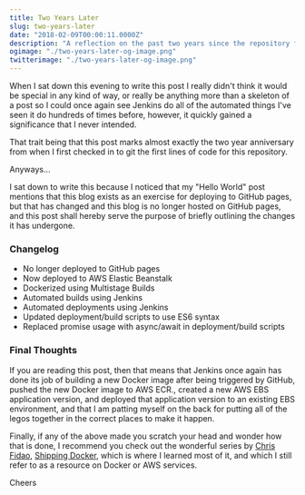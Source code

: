 ```yaml
---
title: Two Years Later
slug: two-years-later
date: "2018-02-09T00:00:11.0000Z"
description: "A reflection on the past two years since the repository for this blog was created."
ogimage: "./two-years-later-og-image.png"
twitterimage: "./two-years-later-og-image.png"
---
```


When I sat down this evening to write this post I really didn't think it would be special in any kind of way, or really be anything more than a skeleton of a post so I could once again see Jenkins do all of the automated things I've seen it do hundreds of times before, however, it quickly gained a significance that I never intended.

That trait being that this post marks almost exactly the two year anniversary from when I first checked in to git the first lines of code for this repository.

Anyways...

I sat down to write this because I noticed that my "Hello World" post mentions that this blog exists as an exercise for deploying to GitHub pages, but that has changed and this blog is no longer hosted on GitHub pages, and this post shall hereby serve the purpose of briefly outlining the changes it has undergone.

### Changelog

* No longer deployed to GitHub pages
* Now deployed to AWS Elastic Beanstalk
* Dockerized using Multistage Builds
* Automated builds using Jenkins
* Automated deployments using Jenkins
* Updated deployment/build scripts to use ES6 syntax
* Replaced promise usage with async/await in deployment/build scripts

### Final Thoughts

If you are reading this post, then that means that Jenkins once again has done its job of building a new Docker image after being triggered by GitHub, pushed the new Docker image to AWS ECR., created a new AWS EBS application version, and deployed that application version to an existing EBS environment, and that I am patting myself on the back for putting all of the legos together in the correct places to make it happen.

Finally, if any of the above made you scratch your head and wonder how that is done, I recommend you check out the wonderful series by [Chris Fidao](https://twitter.com/fideloper), [Shipping Docker](https://shippingdocker.com), which is where I learned most of it, and which I still refer to as a resource on Docker or AWS services.

Cheers
